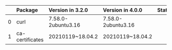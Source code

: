 <!-- markdown-link-check-disable -->

|    | Package         | Version in 3.2.0   | Version in 4.0.0   | Status   |
|---:|:----------------|:-------------------|:-------------------|:---------|
|  0 | curl            | 7.58.0-2ubuntu3.16 | 7.58.0-2ubuntu3.16 |          |
|  1 | ca-certificates | 20210119~18.04.2   | 20210119~18.04.2   |          |